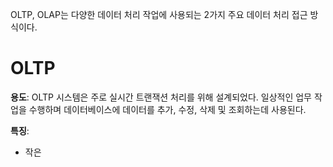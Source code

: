 OLTP, OLAP는 다양한 데이터 처리 작업에 사용되는 2가지 주요 데이터 처리 접근 방식이다.
# OLTP
**용도**: OLTP 시스템은 주로 실시간 트랜잭션 처리를 위해 설계되었다. 일상적인 업무 작업을 수행하며 데이터베이스에 데이터를 추가, 수정, 삭제 및 조회하는데 사용된다.

**특징**: 
- 작은
